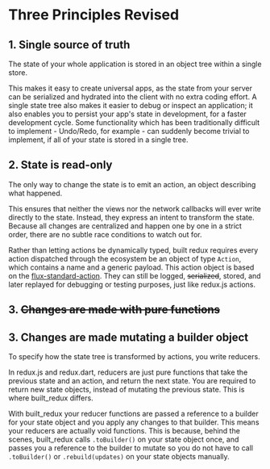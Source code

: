 # Three Principles Revised

## 1. Single source of truth
    
The state of your whole application is stored in an object tree within a single store.
    
This makes it easy to create universal apps, as the state from your server can be serialized and hydrated into the client with no extra coding effort. A single state tree also makes it easier to debug or inspect an application; it also enables you to persist your app's state in development, for a faster development cycle. Some functionality which has been traditionally difficult to implement - Undo/Redo, for example - can suddenly become trivial to implement, if all of your state is stored in a single tree.

## 2. State is read-only
    
The only way to change the state is to emit an action, an object describing what happened.

This ensures that neither the views nor the network callbacks will ever write directly to the state. Instead, they express an intent to transform the state. Because all changes are centralized and happen one by one in a strict order, there are no subtle race conditions to watch out for.

Rather than letting actions be dynamically typed, built redux requires every action dispatched through the ecosystem be an object of type `Action`, which contains a name and a generic payload. This action object is based on the [flux-standard-action](https://github.com/reduxactions/flux-standard-action). They can still be logged, ~~serialized~~, stored, and later replayed for debugging or testing purposes, just like redux.js actions.

## 3. ~~Changes are made with pure functions~~

## 3. Changes are made mutating a builder object
      
To specify how the state tree is transformed by actions, you write reducers.
      
In redux.js and redux.dart, reducers are just pure functions that take the previous state and an action, and return the next state. You are required to return new state objects, instead of mutating the previous state. This is where built_redux differs.
    
With built_redux your reducer functions are passed a reference to a builder for your state object and you apply any changes to that builder. This means your reducers are actually void functions. This is because, behind the scenes, built_redux calls `.toBuilder()` on your state object once, and passes you a reference to the builder to mutate so you do not have to call `.toBuilder()` or `.rebuild(updates)` on your state objects manually.
